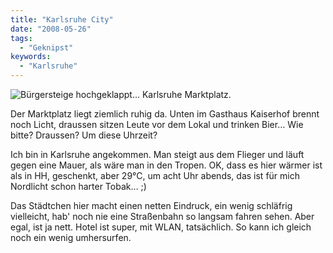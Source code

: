 ```yaml
---
title: "Karlsruhe City"
date: "2008-05-26"
tags:
  - "Geknipst"
keywords:
  - "Karlsruhe"
---
```


![Bürgersteige hochgeklappt… Karlsruhe Marktplatz.](/images/codecandies/ZZ6A4E5AF9.jpg)

Der Marktplatz liegt ziemlich ruhig da. Unten im Gasthaus Kaiserhof brennt noch Licht, draussen sitzen Leute vor dem Lokal und trinken Bier… Wie bitte? Draussen? Um diese Uhrzeit?

Ich bin in Karlsruhe angekommen. Man steigt aus dem Flieger und läuft gegen eine Mauer, als wäre man in den Tropen. OK, dass es hier wärmer ist als in HH, geschenkt, aber 29°C, um acht Uhr abends, das ist für mich Nordlicht schon harter Tobak… ;)

Das Städtchen hier macht einen netten Eindruck, ein wenig schläfrig vielleicht, hab' noch nie eine Straßenbahn so langsam fahren sehen. Aber egal, ist ja nett. Hotel ist super, mit WLAN, tatsächlich. So kann ich gleich noch ein wenig umhersurfen.

